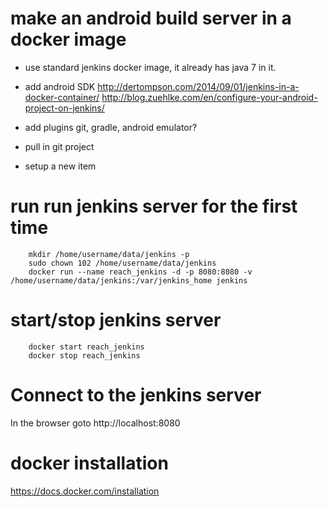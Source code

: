# make an android build server in a docker image

* use standard jenkins docker image, it already has java 7 in it.
* add android SDK
    http://dertompson.com/2014/09/01/jenkins-in-a-docker-container/
    http://blog.zuehlke.com/en/configure-your-android-project-on-jenkins/
* add plugins
   git, gradle, android emulator?
* pull in git project

* setup a new item


# run run jenkins server for the first time
```
    mkdir /home/username/data/jenkins -p
    sudo chown 102 /home/username/data/jenkins
    docker run --name reach_jenkins -d -p 8080:8080 -v /home/username/data/jenkins:/var/jenkins_home jenkins
```

# start/stop jenkins server
```
    docker start reach_jenkins
    docker stop reach_jenkins
```
# Connect to the jenkins server
In the browser goto http://localhost:8080



# docker installation
https://docs.docker.com/installation
